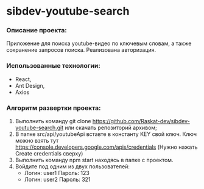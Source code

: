 # sibdev-youtube-search

### Описание проекта:
Приложение для поиска youtube-видео по ключевым словам, а также сохранение запросов поиска. Реализована авторизация.

### Использованные технологии:
* React,
* Ant Design,
* Axios

### Алгоритм развертки проекта:
1. Выполнить команду git clone https://github.com/Raskat-dev/sibdev-youtube-search.git или скачать репозиторий архивом;
2. В папке src/api/youtubeApi вставте в константу KEY свой ключ. Ключ можно взять тут https://console.developers.google.com/apis/credentials (Нужно нажать Create credentials сверху)
3. Выполнить команду npm start находясь в папке с проектом.
4. Войдите под одним из двух пользователей:
   * Логин: user1 Пароль: 123
   * Логин: user2 Пароль: 321


